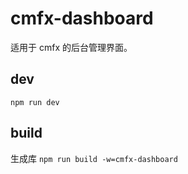 # cmfx-dashboard

适用于 cmfx 的后台管理界面。

## dev

`npm run dev`

## build

生成库 `npm run build -w=cmfx-dashboard`

